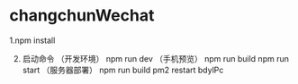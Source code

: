 # changchunWechat

1.npm install

2. 启动命令
     （开发环境）
    npm run dev
     （手机预览）
    npm run build
    npm run start
    （服务器部署）
    npm run build
    pm2 restart bdylPc


